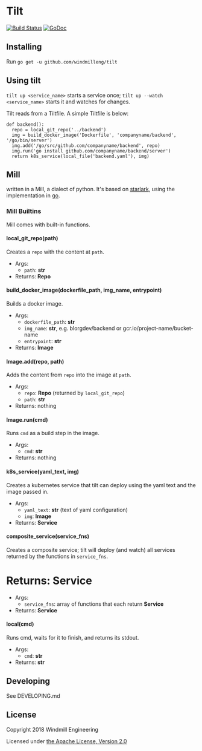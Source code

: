 # Tilt

[![Build Status](https://circleci.com/gh/windmilleng/tilt/tree/master.svg?style=shield)](https://circleci.com/gh/windmilleng/tilt)
[![GoDoc](https://godoc.org/github.com/windmilleng/tilt?status.svg)](https://godoc.org/github.com/windmilleng/tilt)

## Installing
Run `go get -u github.com/windmilleng/tilt`

## Using tilt
`tilt up <service_name>` starts a service once; `tilt up --watch <service_name>` starts it and watches for changes.

Tilt reads from a Tiltfile. A simple Tiltfile is below:
```
def backend():
  repo = local_git_repo('../backend')
  img = build_docker_image('Dockerfile', 'companyname/backend', '/go/bin/server')
  img.add('/go/src/github.com/companyname/backend', repo)
  img.run('go install github.com/companyname/backend/server')
  return k8s_service(local_file('backend.yaml'), img)
```

## Mill
written in a Mill, a dialect of python. It's based on [starlark](https://github.com/bazelbuild/starlark), using the implementation in [go](https://github.com/google/skylark).

### Mill Builtins
Mill comes with built-in functions.

#### local_git_repo(path)
Creates a `repo` with the content at `path`.

* Args:
    * `path`: **str**
* Returns: **Repo**

#### build_docker_image(dockerfile_path, img_name, entrypoint)
Builds a docker image.

* Args:
  * `dockerfile_path`: **str**
  * `img_name`: **str**, e.g. blorgdev/backend or gcr.io/project-name/bucket-name
  * `entrypoint`: **str**
* Returns: **Image**

#### Image.add(repo, path)
Adds the content from `repo` into the image at `path`.

* Args:
  * `repo`: **Repo** (returned by `local_git_repo`)
  * `path`: **str**
* Returns: nothing

#### Image.run(cmd)
Runs `cmd` as a build step in the image.

* Args:
  * `cmd`: **str**
* Returns: nothing

#### k8s_service(yaml_text, img)
Creates a kubernetes service that tilt can deploy using the yaml text and the image passed in.

* Args:
  * `yaml_text`: **str** (text of yaml configuration)
  * `img`: **Image**
* Returns: **Service**

#### composite_service(service_fns)
Creates a composite service; tilt will deploy (and watch) all services returned by the functions in `service_fns`.

Returns: Service
=======
* Args:
  * `service_fns`: array of functions that each return **Service**
* Returns: **Service**

#### local(cmd)
Runs cmd, waits for it to finish, and returns its stdout.

* Args:
  * `cmd`: **str**
* Returns: **str**

## Developing
See DEVELOPING.md

## License
Copyright 2018 Windmill Engineering

Licensed under [the Apache License, Version 2.0](LICENSE)
